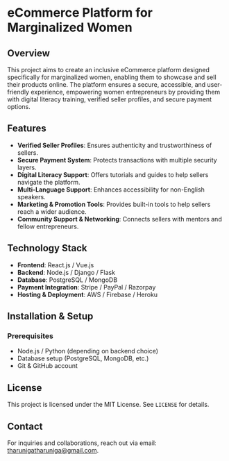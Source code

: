 # eCommerce Platform for Marginalized Women

## Overview
This project aims to create an inclusive eCommerce platform designed specifically for marginalized women, enabling them to showcase and sell their products online. The platform ensures a secure, accessible, and user-friendly experience, empowering women entrepreneurs by providing them with digital literacy training, verified seller profiles, and secure payment options.

## Features
- **Verified Seller Profiles**: Ensures authenticity and trustworthiness of sellers.
- **Secure Payment System**: Protects transactions with multiple security layers.
- **Digital Literacy Support**: Offers tutorials and guides to help sellers navigate the platform.
- **Multi-Language Support**: Enhances accessibility for non-English speakers.
- **Marketing & Promotion Tools**: Provides built-in tools to help sellers reach a wider audience.
- **Community Support & Networking**: Connects sellers with mentors and fellow entrepreneurs.

## Technology Stack
- **Frontend**: React.js / Vue.js
- **Backend**: Node.js / Django / Flask
- **Database**: PostgreSQL / MongoDB
- **Payment Integration**: Stripe / PayPal / Razorpay
- **Hosting & Deployment**: AWS / Firebase / Heroku

## Installation & Setup
### Prerequisites
- Node.js / Python (depending on backend choice)
- Database setup (PostgreSQL, MongoDB, etc.)
- Git & GitHub account
  
## License
This project is licensed under the MIT License. See `LICENSE` for details.

## Contact
For inquiries and collaborations, reach out via email: tharunigatharuniga@gmail.com.


